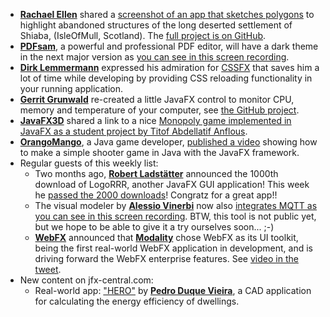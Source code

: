 * [**Rachael Ellen**](https://twitter.com/Geolocoder) shared a [screenshot of an app that sketches polygons](https://twitter.com/Geolocoder/status/1588208416547254272) to highlight abandoned structures of the long deserted settlement of Shiaba, (IsleOfMull, Scotland). The [full project is on GitHub](https://github.com/Esri/arcgis-runtime-samples-java).
* [**PDFsam**](https://twitter.com/PDFsamOSS), a powerful and professional PDF editor, will have a dark theme in the next major version as [you can see in this screen recording](https://twitter.com/PDFsamOSS/status/1588564518644617216).
* [**Dirk Lemmermann**](https://twitter.com/dlemmermann) expressed his admiration for [CSSFX](https://www.jfx-central.com/tools/cssfx) that saves him a lot of time while developing by providing CSS reloading functionality in your running application.
* [**Gerrit Grunwald**](https://twitter.com/hansolo_) re-created a little JavaFX control to monitor CPU, memory and temperature of your computer, see [the GitHub project](https://github.com/HanSolo/jcpu).
* [**JavaFX3D**](https://twitter.com/JavaFX3D) shared a link to a nice [Monopoly game implemented in JavaFX as a student project by Titof Abdellatif Anflous](https://twitter.com/JavaFX3D/status/1590145286118465536).
* [**OrangoMango**](https://twitter.com/orango_mango), a Java game developer, [published a video](https://www.youtube.com/watch?v=NOPdE1UoqRw) showing how to make a simple shooter game in Java with the JavaFX framework.
* Regular guests of this weekly list:
  * Two months ago, [**Robert Ladstätter**](https://twitter.com/rladstaetter) announced the 1000th download of LogoRRR, another JavaFX GUI application! This week he [passed the 2000 downloads](https://twitter.com/logorrr/status/1588802037923254272)! Congratz for a great app!!
  * The visual modeler by [**Alessio Vinerbi**](https://twitter.com/Alessio_Vinerbi) now also [integrates MQTT as you can see in this screen recording](https://twitter.com/Alessio_Vinerbi/status/1588849677645934594). BTW, this tool is not public yet, but we hope to be able to give it a try ourselves soon... ;-)
  * [**WebFX**](https://twitter.com/WebFXProject) announced that [**Modality**](https://modality.one) chose WebFX as its UI toolkit, being the first real-world WebFX application in development, and is driving forward the WebFX enterprise features. See [video in the tweet](https://twitter.com/WebFXProject/status/1589961407469977600).
* New content on jfx-central.com:
  * Real-world app: ["HERO"](https://www.jfx-central.com/real_world/hero) by [**Pedro Duque Vieira**](https://twitter.com/P_Duke), a CAD application for calculating the energy efficiency of dwellings. 